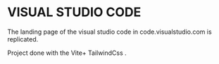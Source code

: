 # VISUAL STUDIO CODE
 
The landing page of the visual studio code in code.visualstudio.com is replicated.

Project done with the Vite+ TailwindCss .
